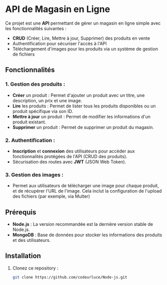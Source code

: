 # API de Magasin en Ligne

Ce projet est une **API** permettant de gérer un magasin en ligne simple avec les fonctionnalités suivantes :

- **CRUD** (Créer, Lire, Mettre à jour, Supprimer) des produits en vente
- Authentification pour sécuriser l'accès à l'API
- Téléchargement d'images pour les produits via un système de gestion de fichiers

## Fonctionnalités

### 1. Gestion des produits :
- **Créer** un produit : Permet d'ajouter un produit avec un titre, une description, un prix et une image.
- **Lire** les produits : Permet de lister tous les produits disponibles ou un produit spécifique via son ID.
- **Mettre à jour** un produit : Permet de modifier les informations d'un produit existant.
- **Supprimer** un produit : Permet de supprimer un produit du magasin.

### 2. Authentification :
- **Inscription** et **connexion** des utilisateurs pour accéder aux fonctionnalités protégées de l'API (CRUD des produits).
- Sécurisation des routes avec **JWT** (JSON Web Token).

### 3. Gestion des images :
- Permet aux utilisateurs de télécharger une image pour chaque produit, et de récupérer l'URL de l'image. Cela inclut la configuration de l'upload des fichiers (par exemple, via Multer)

## Prérequis

- **Node.js** : La version recommandée est la dernière version stable de Node.js.
- **MongoDB** : Base de données pour stocker les informations des produits et des utilisateurs.

## Installation

1. Clonez ce repository :
   ```bash
   git clone https://github.com/codeurluce/Node-js.git
